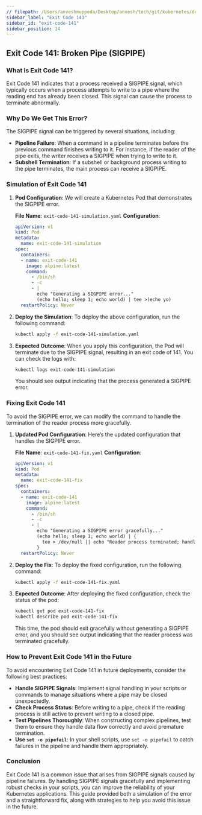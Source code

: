 ```yaml
---
// filepath: /Users/anveshmuppeda/Desktop/anvesh/tech/git/kubernetes/docs/012-troubleshoot/exit-code-141/exit-code-141.md
sidebar_label: "Exit Code 141"
sidebar_id: "exit-code-141"
sidebar_position: 14
---
```


## Exit Code 141: Broken Pipe (SIGPIPE)

### What is Exit Code 141?
Exit Code 141 indicates that a process received a SIGPIPE signal, which typically occurs when a process attempts to write to a pipe where the reading end has already been closed. This signal can cause the process to terminate abnormally.

### Why Do We Get This Error?
The SIGPIPE signal can be triggered by several situations, including:
- **Pipeline Failure**: When a command in a pipeline terminates before the previous command finishes writing to it. For instance, if the reader of the pipe exits, the writer receives a SIGPIPE when trying to write to it.
- **Subshell Termination**: If a subshell or background process writing to the pipe terminates, the main process can receive a SIGPIPE.

### Simulation of Exit Code 141

1. **Pod Configuration**:
   We will create a Kubernetes Pod that demonstrates the SIGPIPE error.

   **File Name**: `exit-code-141-simulation.yaml`
   **Configuration**:
   ```yaml
   apiVersion: v1
   kind: Pod
   metadata:
     name: exit-code-141-simulation
   spec:
     containers:
     - name: exit-code-141
       image: alpine:latest
       command:
         - /bin/sh
         - -c
         - |
           echo "Generating a SIGPIPE error..."
           (echo hello; sleep 1; echo world) | tee >(echo yo)
     restartPolicy: Never
   ```

2. **Deploy the Simulation**:
   To deploy the above configuration, run the following command:
   ```bash
   kubectl apply -f exit-code-141-simulation.yaml
   ```

3. **Expected Outcome**:
   When you apply this configuration, the Pod will terminate due to the SIGPIPE signal, resulting in an exit code of 141. You can check the logs with:
   ```bash
   kubectl logs exit-code-141-simulation
   ```
   You should see output indicating that the process generated a SIGPIPE error.

### Fixing Exit Code 141

To avoid the SIGPIPE error, we can modify the command to handle the termination of the reader process more gracefully.

1. **Updated Pod Configuration**:
   Here’s the updated configuration that handles the SIGPIPE error.

   **File Name**: `exit-code-141-fix.yaml`
   **Configuration**:
   ```yaml
   apiVersion: v1
   kind: Pod
   metadata:
     name: exit-code-141-fix
   spec:
     containers:
     - name: exit-code-141
       image: alpine:latest
       command:
         - /bin/sh
         - -c
         - |
           echo "Generating a SIGPIPE error gracefully..."
           (echo hello; sleep 1; echo world) | {
             tee > /dev/null || echo "Reader process terminated; handling gracefully."
           }
     restartPolicy: Never
   ```

2. **Deploy the Fix**:
   To deploy the fixed configuration, run the following command:
   ```bash
   kubectl apply -f exit-code-141-fix.yaml
   ```

3. **Expected Outcome**:
   After deploying the fixed configuration, check the status of the pod:
   ```bash
   kubectl get pod exit-code-141-fix
   kubectl describe pod exit-code-141-fix
   ```
   This time, the pod should exit gracefully without generating a SIGPIPE error, and you should see output indicating that the reader process was terminated gracefully.

### How to Prevent Exit Code 141 in the Future
To avoid encountering Exit Code 141 in future deployments, consider the following best practices:
- **Handle SIGPIPE Signals**: Implement signal handling in your scripts or commands to manage situations where a pipe may be closed unexpectedly.
- **Check Process Status**: Before writing to a pipe, check if the reading process is still active to prevent writing to a closed pipe.
- **Test Pipelines Thoroughly**: When constructing complex pipelines, test them to ensure they handle data flow correctly and avoid premature termination.
- **Use `set -o pipefail`**: In your shell scripts, use `set -o pipefail` to catch failures in the pipeline and handle them appropriately.

### Conclusion
Exit Code 141 is a common issue that arises from SIGPIPE signals caused by pipeline failures. By handling SIGPIPE signals gracefully and implementing robust checks in your scripts, you can improve the reliability of your Kubernetes applications. This guide provided both a simulation of the error and a straightforward fix, along with strategies to help you avoid this issue in the future.
